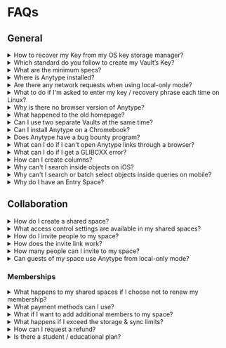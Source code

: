 # FAQs

## General

<details>

<summary>How to recover my Key from my OS key storage manager?</summary>

#### Mac

If you’re using a Mac, Anytype’s default setting is to store your key in the native Keychain Access app. It doesn’t get stored anywhere else. Whether your passwords are backed up to iCloud depends if you have that option enabled in your settings. You can check [Apple’s support page](https://support.apple.com/en-us/HT204085) for more information on iCloud password backups.

We’ve set up this system as a safety net for users who might otherwise lose their Key. We’re pursuing different options for the future, but for the time being, this is how it works.

If you logged in with your key on your mac, then you can find it here:

1. Click and open Finder from the dock.
2. Click on Applications & open Utilities.
3. Open the Keychain Access app.
4. On the sidebar: select Default Keychains: login
5. Find & open your Anytype instance in the list
6. Check the “Show password” box to reveal your key

#### Windows

Your key is stored in the [Credentials Manager](https://support.microsoft.com/en-us/windows/accessing-credential-manager-1b5c916a-6a16-889f-8581-fc16e8165ac0). If you are unable to read a password via the Credential Manager (Show button is missing), you can use [this PowerShell script](https://gist.github.com/requilence/de8da32adc44d4786559789debb3bf88). Save it to your computer, right-click in the File Explorer and press "Run with PowerShell".

#### Linux

You can use [seahorse](https://wiki.gnome.org/Apps/Seahorse/) to find your key if you are using [GNOME Keyring](https://wiki.gnome.org/action/show/Projects/GnomeKeyring?action=show\&redirect=GnomeKeyring).

</details>

<details>

<summary>Which standard do you follow to create my Vault’s Key?</summary>

We use the [**BIP39**](https://medium.com/coinmonks/mnemonic-generation-bip39-simply-explained-e9ac18db9477) standard to generate a mnemonic phrase, which is then used to derive your Vault's private key.

</details>

<details>

<summary>What are the minimum specs?</summary>

* For Desktop, Electron follows Chrome, and they follow [vendor support policies](https://support.google.com/chrome/a/answer/7100626?hl=en).\
  At the moment that means:
  * Win 10+
  * macOS Catalina 10.15+
  * 64-bit Ubuntu 18.04+, Debian 10+, openSUSE 15.5+, or Fedora Linux 38+
* For Android (if installed through Google Play), it's Android 8.0 and a 64-bit device with a minimum of 4GB of RAM.
* For iOS, it's iOS 16.

</details>

<details>

<summary>Where is Anytype installed?</summary>

* In Windows 10 or above, it is usually located:\
  `C:\Users\<username>\Appdata\Local\Programs\anytype`\
  **username** stands for the name of your user aka working directory.
* For MacOS, it's: `HDD > Users >`_`Username`_`> Library > Application Support > anytype`
* For Linux, you'll find your work directory in `~/.config/anytype`
* For Android, it’s your default location, usually: \_device/data/app\_​.\
  We also store some caches: _device/data/data/io.anytype.app_\
  Anytype directory is stored in a protected app data folder, which isn’t accessible by the user on Android devices.
* For iOS, it's the standard install path determined by the iOS.

</details>

<details>

<summary>Are there any network requests when using local-only mode?</summary>

We can guarantee that there are no network requests to our Anytype Network, but our telemetry will still send requests (you will be able to opt-out later on). Additionally, the client still needs to to send requests for some of the features (embedding blocks, fetching bookmarks, etc.) to work properly.

</details>

<details>

<summary>What to do if I'm asked to enter my key / recovery phrase each time on Linux?</summary>

Linux users may be asked for their Key each time they log in. To resolve this issue, please install a keychain. The most popular is [GNOME Keyring](https://wiki.gnome.org/action/show/Projects/GnomeKeyring?action=show\&redirect=GnomeKeyring). Additionally, ensure that you have met all the [dependencies](https://github.com/anyproto/anytype-ts#dependencies) beforehand.

</details>

<details>

<summary>Why is there no browser version of Anytype?</summary>

There's no browser version of the app. Anytype is a stand-alone software, that works on desktop or mobile devices. There are many points of vulnerability in-browser apps that would compromise our commitment to data security and encryption.

</details>

<details>

<summary>What happened to the old homepage?</summary>

<img src="../../../../.gitbook/assets/w=3840,quality=80 (1).webp" alt="" data-size="original">

The homepage from the alpha app has been removed, and replaced with the new sidebar and widgets. If you really liked this layout, you can try recreating it using a set with a gallery view or you can try this [gallery experience](https://gallery.any.coop/Made%20by%20Any?experience=legacy_homepage).

</details>

<details>

<summary>Can I use two separate Vaults at the same time?</summary>

Here's a tweak that works only on desktop: you need to create a separate shortcut for your other Vault and add the `--user-data-dir="$path"` flag to the launch command (i.e. `--user-data-dir="D:\Anytype"`).

</details>

<details>

<summary>Can I install Anytype on a Chromebook?</summary>

There are a few ways you can install Anytype on a Chromebook, but probably the easiest one is to use an [AppImage](https://download.anytype.io). For the full guide from one of our community members, please click [here](https://community.anytype.io/t/guide-to-use-anytype-on-a-chromebook/12181).

</details>

<details>

<summary>Does Anytype have a bug bounty program?</summary>

As a non-profit organization that hasn’t reached a sustainable income yet, we don’t have any guaranteed bug bounty program. If you can prove that you found a critical vulnerability in our applications but don’t want to disclose it, we can discuss a potential reward. Please check this [page](https://github.com/anyproto/.github/blob/main/docs/SECURITY.md) from our GitHub for more information.

</details>

<details>

<summary>What can I do if I can't open Anytype links through a browser?</summary>

You can still open any Anytype links by simply pasting them in the global search menu within Anytype and hitting enter.

</details>

<details>

<summary>What can I do if I get a GLIBCXX error? </summary>

If you are having issues with GLIBCXX, you can install the [latest version](https://download.anytype.io/) , try going through [this](https://community.anytype.io/t/update-45-1-unable-to-launch/26723/4?u=filip) thread to solve the issue or try the (unofficial) [flatpak](https://flathub.org/apps/io.anytype.anytype) version.

</details>

<details>

<summary>How can I create columns?</summary>

You can use the orange 'handle' to the left of each block to create parent/child blocks or new columns in your editor by dragging and dropping them.

<div><figure><img src="../../../../.gitbook/assets/image (70).png" alt=""><figcaption></figcaption></figure> <figure><img src="../../../../.gitbook/assets/image (71).png" alt=""><figcaption></figcaption></figure></div>

</details>

<details>

<summary>Why can't I search inside objects on iOS?</summary>

Currently, this feature is unavailable on iOS.

</details>

<details>

<summary>Why can't I search or batch select objects inside queries on mobile?</summary>

These features are currently unavailable on both iOS and Android.

</details>

<details>

<summary>Why do I have an Entry Space?</summary>

Vaults created before version 0.44.0 have an Entry Space. You are free to delete this space if no longer needed, or you can migrate your data to a different space by using the [import-export](../../data-and-security/import-export/ "mention") feature.

</details>

## Collaboration

<details>

<summary>How do I create a shared space?</summary>

![](<../../../../.gitbook/assets/Space Settings_Shared Space Creation.png>)

Each newly Space you create is _Private_ by default. In the Space settings menu, you’ll see the option to ‘Share’. This will create a share link that you can send to anyone you would like to join your space. At this point, the Space becomes a _Shared_ Space.&#x20;

</details>

<details>

<summary>What access control settings are available in my shared spaces? </summary>

When you create a shared space you are the Space Owner. The Space Owner can change any object in the space, the space name and settings, and is the only one with rights to add and remove members.

Members of the Space have either Viewer or Editor rights. Viewers have read-only access to the Space, while Editors can edit any object in the Space or the Space Name.&#x20;

</details>

<details>

<summary>How do I invite people to my space?</summary>

![](<../../../../.gitbook/assets/Anytype Space Sharing_Invite Link.png>)

As a Space owner, once you click 'Share Space' in your space settings, you can generate a shareable invite link. Anyone who you send this link to, can request access to your space.&#x20;

When a new user requests access to your space, you can approve or deny the request and set their access to 'Editor' or 'Viewer'.

</details>

<details>

<summary>How does the invite link work?</summary>

When clicking your invite link, guests who have already installed Anytype will see a popup confirmation screen asking if they would like to join your space. Upon clicking ‘Request to Join’, you will receive a notification for a join request from \[Guest Profile name] to your shared space.

If your guest has never installed Anytype, the invite link will open a unique download page with instructions for installing the application. After having done so, they would need to click the invite link again, which will open the ‘Request to Join’ confirmation popup.

</details>

<details>

<summary>How many people can I invite to my space?</summary>

Explorers can invite up to two additional Editors per shared space. Builders and Co-creators can invite up to nine additional Editors per shared space, and an unlimited number of Viewers.

</details>

<details>

<summary>Can guests of my space use Anytype from local-only mode?</summary>

Unless they are all part of the same local network, guests will need to be connected to the Anytype network in order to see all changes in the space.

</details>

### Memberships&#x20;

<details>

<summary>What happens to my shared spaces if I choose not to renew my membership?</summary>

You can choose _not_ to renew your paid membership up to any moment before the membership cycle renews. Please do so by visiting the site of the payment provider you used to pay for your membership (Stripe, App store, Google Play).

**Your global name**

Your name will be released and free for purchase one year or 3 years from when you first purchased your membership, depending on which kind of membership you purchased

**Your spaces**

When you do not renew your membership, all participants of your shared spaces (including yourself) will see a popup notification with two options: _Delete_ or _Export_ the space. Only if participants export the space and re-import it to a new space, will they continue to have access to the space data through Anytype (though changes will no longer be synced).

**Your data**

Encrypted backups of your data will be deleted from the Anytype backup node after 30 days.

</details>

<details>

<summary>What payment methods can I use?</summary>

All major credit cards are accepted. Memberships are priced in USD and will be converted to your local currency using conversion rates on Stripe, if you purchase your membership from the Desktop app.

If you purchase your membership from the iOS or Android apps, payment will be processed by the App Store or Play Store, and prices will be automatically adjusted to your local currency by the respective platform.

</details>

<details>

<summary>What if I want to add additional members to my space?</summary>

In our next iteration of memberships, we will have a tier for B2B and educational use cases, with the option to add up to 20 additional editors per space.

</details>

<details>

<summary>What happens if I exceed the storage &#x26; sync limits?</summary>

Your spaces will stop syncing with each other through the backup node and use local sync/storage only.&#x20;

</details>

<details>

<summary>How can I request a refund?</summary>

Refunds must be requested within 5 days of payment by e-mailing [support@anytype.io](mailto:support@anytype.io). We can refund only 25% of the membership fee, as we do not receive a refund for having registered your name on the network.&#x20;

</details>

<details>

<summary>Is there a student / educational plan?</summary>

We offer a 50% discount to anyone who contacts us at [membership-upgrade@anytype.io](mailto:membership-upgrade@anytype.io) using their university-associated email address.

</details>
